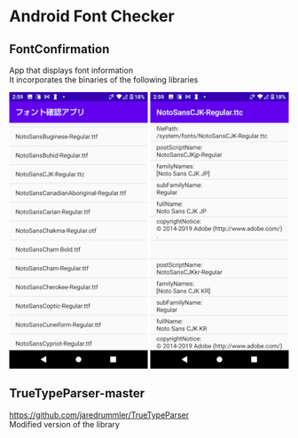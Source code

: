 # Android Font Checker

## FontConfirmation

App that displays font information  
It incorporates the binaries of the following libraries

![ss](img/1.png)

## TrueTypeParser-master

https://github.com/jaredrummler/TrueTypeParser  
Modified version of the library

